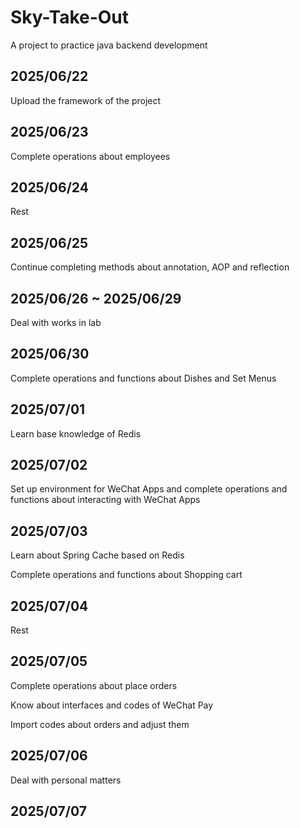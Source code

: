 # Sky-Take-Out

A project to practice java backend development

## 2025/06/22

Upload the framework of the project

## 2025/06/23

Complete operations about employees

## 2025/06/24

Rest

## 2025/06/25

Continue completing methods about annotation, AOP and reflection

## 2025/06/26 ~ 2025/06/29

Deal with works in lab

## 2025/06/30

Complete operations and functions about Dishes and Set Menus

## 2025/07/01

Learn base knowledge of Redis

## 2025/07/02

Set up environment for WeChat Apps and complete operations and functions about interacting with WeChat Apps

## 2025/07/03

Learn about Spring Cache based on Redis

Complete operations and functions about Shopping cart

## 2025/07/04

Rest

## 2025/07/05

Complete operations about place orders

Know about interfaces and codes of WeChat Pay

Import codes about orders and adjust them

## 2025/07/06

Deal with personal matters

## 2025/07/07

